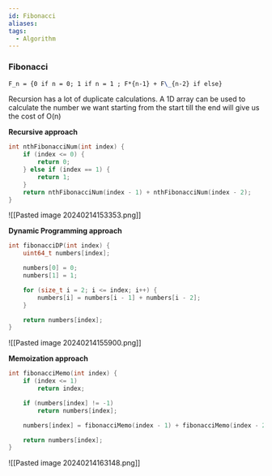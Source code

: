 ```yaml
---
id: Fibonacci
aliases: 
tags:
  - Algorithm
---
```

### Fibonacci

```latex
F_n = {0 if n = 0; 1 if n = 1 ; F*{n-1} + F\_{n-2} if else}
```

Recursion has a lot of duplicate calculations.
A 1D array can be used to calculate the number we want starting from the start till the
end will give us the cost of O(n)

**Recursive approach**
```c
int nthFibonacciNum(int index) {
    if (index <= 0) {
        return 0;
    } else if (index == 1) {
        return 1;
    }
    return nthFibonacciNum(index - 1) + nthFibonacciNum(index - 2);
}
```
![[Pasted image 20240214153353.png]]

**Dynamic Programming approach**
```c
int fibonacciDP(int index) {
    uint64_t numbers[index];

    numbers[0] = 0;
    numbers[1] = 1;

    for (size_t i = 2; i <= index; i++) {
        numbers[i] = numbers[i - 1] + numbers[i - 2];
    }

    return numbers[index];
}
```
![[Pasted image 20240214155900.png]]

**Memoization approach**
```c
int fibonacciMemo(int index) {
    if (index <= 1)
        return index;

    if (numbers[index] != -1)
        return numbers[index];

    numbers[index] = fibonacciMemo(index - 1) + fibonacciMemo(index - 2);

    return numbers[index];
}
```

![[Pasted image 20240214163148.png]]